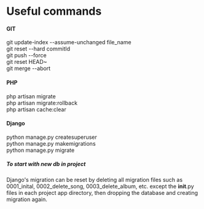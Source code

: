 # Useful commands

#### GIT
git update-index --assume-unchanged file_name <br />
git reset --hard commitId <br />
git push --force <br />
git reset HEAD~ <br />
git merge --abort <br />

#### PHP
php artisan migrate <br />
php artisan migrate:rollback <br />
php artisan cache:clear <br />

#### Django
python manage.py createsuperuser  <br />
python manage.py makemigrations <br />
python manage.py migrate <br />

##### To start with new db in project
Django's migration can be reset by deleting all migration files such as 0001_inital, 0002_delete_song, 0003_delete_album, etc. except the __init__.py files in each project app directory, then dropping the database and creating migration again.
